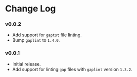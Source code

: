 # Change Log

### v0.0.2

- Add support for `gaptst` file linting.
- Bump `gaplint` to `1.4.0`.

### v0.0.1

- Initial release.
- Add support for linting `gap` files with `gaplint` version `1.3.2`.
